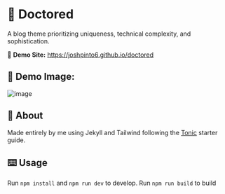 # 🎩 Doctored

A  blog theme prioritizing uniqueness, technical complexity, and sophistication.

📱 **Demo Site:** https://joshpinto6.github.io/doctored

## 📸 Demo Image:

![image](https://github.com/user-attachments/assets/9e6f8e02-e6d1-4128-9ad6-bff0b5d6b5cc)

## 💬 About

Made entirely by me using Jekyll and Tailwind following the [Tonic](https://tonic.hackclub.com) starter guide.

## ⌨️ Usage

Run `npm install` and `npm run dev` to develop. Run `npm run build` to build

